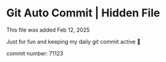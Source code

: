 # Git Auto Commit | Hidden File

This file was added Feb 12, 2025

Just for fun and keeping my daily git commit active 🤪

commit number: 71123
